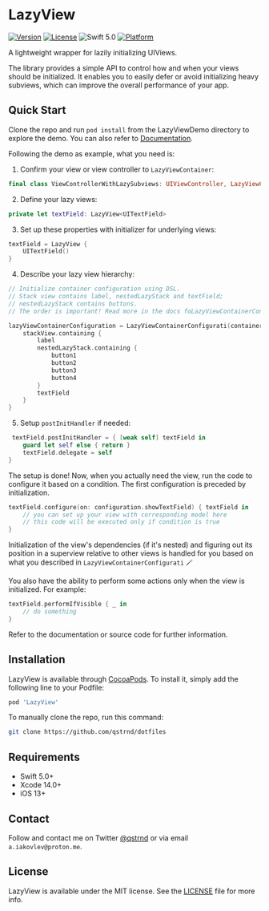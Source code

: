 # LazyView

[![Version](https://img.shields.io/cocoapods/v/LazyView.svg?style=flat)](https://cocoapods.org/pods/LazyView)
[![License](https://img.shields.io/cocoapods/l/LazyView.svg?style=flat)](https://cocoapods.org/pods/LazyView)
![Swift 5.0](https://img.shields.io/badge/Swift-5.0-orange.svg)
[![Platform](https://img.shields.io/cocoapods/p/LazyView.svg?style=flat)](https://cocoapods.org/pods/LazyView)

A lightweight wrapper for lazily initializing UIViews.

The library provides a simple API to control how and when your views should be initialized. It enables you to easily defer or avoid initializing heavy subviews, which can improve the overall performance of your app.

## Quick Start

Clone the repo and run `pod install` from the LazyViewDemo directory to explore the demo. You can also refer to [Documentation](Documentation/Reference/).

Following the demo as example, what you need is:

1. Confirm your view or view controller to `LazyViewContainer`:

```swift
final class ViewControllerWithLazySubviews: UIViewController, LazyViewContainer { ... }
```

2. Define your lazy views:

```swift
private let textField: LazyView<UITextField>
```

3. Set up these properties with initializer for underlying views:

```swift
textField = LazyView {
    UITextField()
}
```

4. Describe your lazy view hierarchy:

```swift
// Initialize container configuration using DSL.
// Stack view contains label, nestedLazyStack and textField;
// nestedLazyStack contains buttons.
// The order is important! Read more in the docs foLazyViewContainerConfiguration

lazyViewContainerConfiguration = LazyViewContainerConfigurati(container: self) {
    stackView.containing {
        label
        nestedLazyStack.containing {
            button1
            button2
            button3
            button4
        }
        textField
    }
}
```

5. Setup `postInitHandler` if needed:

```swift
 textField.postInitHandler = { [weak self] textField in
    guard let self else { return }
    textField.delegate = self
}
```

The setup is done! Now, when you actually need the view, run the code to configure it based on a condition. The first configuration is preceded by initialization.

```swift
textField.configure(on: configuration.showTextField) { textField in
    // you can set up your view with corresponding model here
    // this code will be executed only if condition is true
}
```

Initialization of the view's dependencies (if it's nested) and figuring out its position in a superview relative to other views is handled for you based on what you described in `LazyViewContainerConfigurati` 🪄

You also have the ability to perform some actions only when the view is initialized. For example:

```swift
textField.performIfVisible { _ in
    // do something
}
```

Refer to the documentation or source code for further information.

## Installation

LazyView is available through [CocoaPods](https://cocoapods.org). To install
it, simply add the following line to your Podfile:

```ruby
pod 'LazyView'
```

To manually clone the repo, run this command:

```bash
git clone https://github.com/qstrnd/dotfiles
```

## Requirements

- Swift 5.0+
- Xcode 14.0+
- iOS 13+

## Contact

Follow and contact me on Twitter [@qstrnd](https://twitter.com/qstrnd) or via email `a.iakovlev@proton.me`.

## License

LazyView is available under the MIT license. See the [LICENSE](./LICENSE) file for more info.
